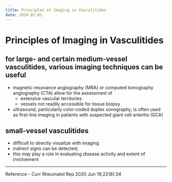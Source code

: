 ```yaml
---
title: Principles of Imaging in Vasculitides
date: 2024-01-01
---
```

# Principles of Imaging in Vasculitides

## for large- and certain medium-vessel vasculitides, various imaging techniques can be useful
* magnetic resonance angiography (MRA) or computed tomography angiography (CTA) allow for the assessment of
	* extensive vascular territories
	* vessels not readily accessible for tissue biopsy
* ultrasound, particularly color-coded duplex sonography, is often used as first-line imaging in patients with suspected giant cell arteritis (GCA)
 
## small-vessel vasculitides 
* difficult to directly visualize with imaging 
* indirect signs can be detected; 
* this may play a role in evaluating disease activity and extent of involvement

---

Reference - Curr Rheumatol Rep 2020 Jun 19;22(8):34
